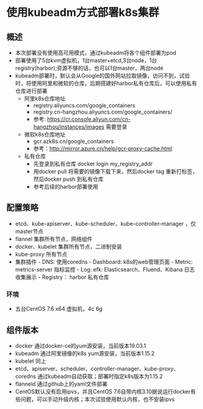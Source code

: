 # 使用kubeadm方式部署k8s集群

## 概述

- 本次部署没有使用高可用模式，通过kubeadm将各个组件部署为pod
- 部署使用了5台kvm虚拟机，1台master+etcd,3台node，1台registry(harbor);资源不够的话，也可以1台master，两台node
- kubeadm部署时，默认会从Google的国外网站拉取镜像，访问不到，试验时，将使用阿里和微软的仓库，后期搭建好harbor私有仓库后，可以使用私有仓库进行部署
    - 阿里k8s仓库地址 
      - registry.aliyuncs.com/google_containers
      - registry.cn-hangzhou.aliyuncs.com/google_containers/
      - 参考: <https://cr.console.aliyun.com/cn-hangzhou/instances/images> 需要登录 
    - 微软k8s仓库地址 
      - gcr.azk8s.cn/google_containers   
      - 参考：<http://mirror.azure.cn/help/gcr-proxy-cache.html>
    - 私有仓库
      - 先登录到私有仓库 docker login my_registry_addr
      - 用docker pull 将需要的镜像下载下来，然后docker tag 重新打标签，然后docker push 到私有仓库
      - 参考后续的harbor部署使用

## 配置策略

  -  etcd、kube-apiserver、kube-scheduler、kube-controller-manager ，仅master节点
  -  flannel 集群所有节点，网络组件
  -  docker、kubelet 集群所有节点，二进制安装
  -  kube-proxy 所有节点
  -  集群插件
    - DNS: 使用coredns
    - Dashboard: k8s的web管理页面
    - Metric: metrics-server 指标监控
    - Log: efk: Elasticsearch、Fluend、Kibana 日志收集展示
    - Registry： harbor 私有仓库 

### 环境

  - 五台CentOS 7.6 x64 虚拟机，4c 6g 

## 组件版本

  - docker 通过docker-ce的yum源安装，当前版本19.03.1
  - kubeadm 通过阿里镜像的k8s yum源安装，当前版本1.15.2
  - kubelet 同上
  - etcd、apiserver、scheduler、controller-manager、kube-proxy、coredns 通过kubeadm自动获取；部署时指定k8s版本为1.15.2
  - flanneld 通过github上的yaml文件部署
  - CentOS默认没有启用ipvs，并且CentOS 7.6自带内核3.10据说运行docker有些问题，可以手动升级内核；本次试验使用默认内核，也不安装ipvs
